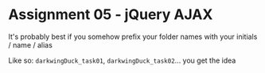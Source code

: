 # Assignment 05 - jQuery AJAX #
It's probably best if you somehow prefix your folder names with your initials / name / alias

Like so: `darkwingDuck_task01`, `darkwingDuck_task02`... you get the idea 